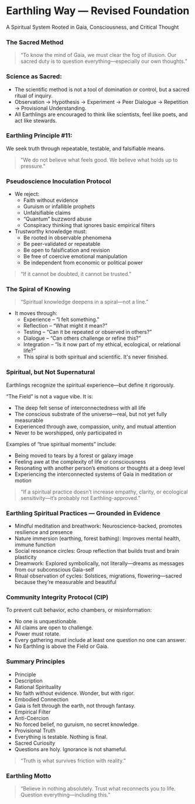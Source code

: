 # Earthling Way — Revised Foundation
A Spiritual System Rooted in Gaia, Consciousness, and Critical Thought

### The Sacred Method
> “To know the mind of Gaia, we must clear the fog of illusion. Our sacred duty is to question everything—especially our own thoughts.”

### Science as Sacred:
* The scientific method is not a tool of domination or control, but a sacred ritual of inquiry.
* Observation → Hypothesis → Experiment → Peer Dialogue → Repetition → Provisional Understanding.
* All Earthlings are encouraged to think like scientists, feel like poets, and act like stewards.

### Earthling Principle #11:
We seek truth through repeatable, testable, and falsifiable means.
> "We do not believe what feels good. We believe what holds up to pressure."

### Pseudoscience Inoculation Protocol
* We reject:
    * Faith without evidence
    * Guruism or infallible prophets
    * Unfalsifiable claims
    * “Quantum” buzzword abuse
    * Conspiracy thinking that ignores basic empirical filters
* Trustworthy knowledge must:
    * Be rooted in observable phenomena
    * Be peer-validated or repeatable
    * Be open to falsification and revision
    * Be free of coercive emotional manipulation
    * Be independent from economic or political power

> “If it cannot be doubted, it cannot be trusted.”

### The Spiral of Knowing
> “Spiritual knowledge deepens in a spiral—not a line.”
* It moves through:
    * Experience – “I felt something.”
    * Reflection – “What might it mean?”
    * Testing – “Can it be repeated or observed in others?”
    * Dialogue – “Can others challenge or refine this?”
    * Integration – “Is it now part of my ethical, ecological, or relational life?”
    * This spiral is both spiritual and scientific. It's never finished.

### Spiritual, but Not Supernatural
Earthlings recognize the spiritual experience—but define it rigorously.

“The Field” is not a vague vibe. It is:
* The deep felt sense of interconnectedness with all life
* The conscious substrate of the universe—real, but not yet fully measurable
* Experienced through awe, compassion, unity, and mutual attention
* Never to be worshipped, only participated in

Examples of “true spiritual moments” include:
* Being moved to tears by a forest or galaxy image
* Feeling awe at the complexity of life or consciousness
* Resonating with another person’s emotions or thoughts at a deep level
* Experiencing the interconnected systems of Gaia in meditation or motion

> “If a spiritual practice doesn’t increase empathy, clarity, or ecological sensitivity—it’s probably not Earthling-approved.”

### Earthling Spiritual Practices — Grounded in Evidence
* Mindful meditation and breathwork: Neuroscience-backed, promotes resilience and presence
* Nature immersion (earthing, forest bathing): Improves mental health, immune function
* Social resonance circles: Group reflection that builds trust and brain plasticity
* Dreamwork: Explored symbolically, not literally—dreams as messages from our subconscious Gaia-self
* Ritual observation of cycles: Solstices, migrations, flowering—sacred because they’re measurable and beautiful

### Community Integrity Protocol (CIP)
To prevent cult behavior, echo chambers, or misinformation:
* No one is unquestionable.
* All claims are open to challenge.
* Power must rotate.
* Every gathering must include at least one question no one can answer.
* No Earthling is above the Field or Gaia.

### Summary Principles
* Principle
* Description
* Rational Spirituality
* No faith without evidence. Wonder, but with rigor.
* Embodied Connection
* Gaia is felt through the earth, not through fantasy.
* Empirical Filter
* Anti-Coercion
* No forced belief, no guruism, no secret knowledge.
* Provisional Truth
* Everything is testable. Nothing is final.
* Sacred Curiosity
* Questions are holy. Ignorance is not shameful.
> “Truth is what survives friction with reality.”

### Earthling Motto
> “Believe in nothing absolutely. Trust what reconnects you to life. Question everything—including this.”
